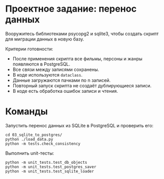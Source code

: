 # Проектное задание: перенос данных

Вооружитесь библиотеками psycopg2 и sqlite3, чтобы создать скрипт для миграции данных в новую базу.

Критерии готовности:

- После применения скрипта все фильмы, персоны и жанры появляются в PostgreSQL.  
- Все связи между записями сохранены. 
- В коде используются `dataclass`.
- Данные загружаются пачками по n записей.
- Повторный запуск скрипта не создаёт дублирующиеся записи.
- В коде есть обработка ошибок записи и чтения.

# Команды

Запустить перенос данных из SQLite в PostgreSQL и проверить его:

```
cd 03_sqlite_to_postgres/
python ./load_data.py
python -m tests.check_consistency
```

Выполнить unit-тесты:

```
python -m unit_tests.test_db_objects
python -m unit_tests.test_postgres_saver
python -m unit_tests.test_sqlite_loader
```
